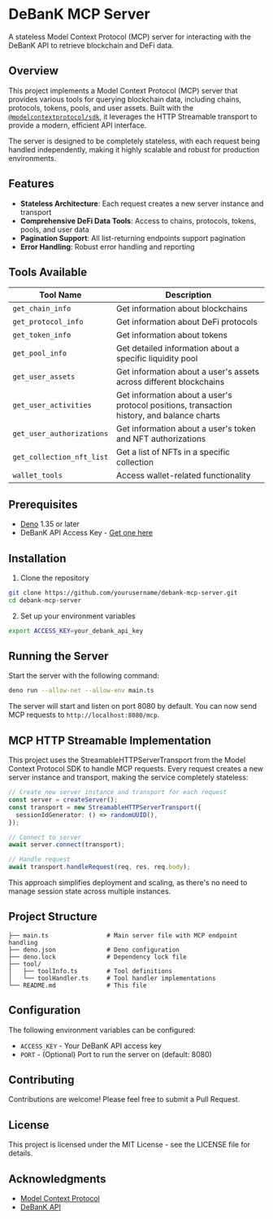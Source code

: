 # DeBanK MCP Server

A stateless Model Context Protocol (MCP) server for interacting with the DeBanK API to retrieve blockchain and DeFi data.

## Overview

This project implements a Model Context Protocol (MCP) server that provides various tools for querying blockchain data, including chains, protocols, tokens, pools, and user assets. Built with the [`@modelcontextprotocol/sdk`](https://github.com/modelcontextprotocol/mcp), it leverages the HTTP Streamable transport to provide a modern, efficient API interface.

The server is designed to be completely stateless, with each request being handled independently, making it highly scalable and robust for production environments.

## Features

- **Stateless Architecture**: Each request creates a new server instance and transport
- **Comprehensive DeFi Data Tools**: Access to chains, protocols, tokens, pools, and user data
- **Pagination Support**: All list-returning endpoints support pagination
- **Error Handling**: Robust error handling and reporting

## Tools Available

| Tool Name | Description |
|-----------|-------------|
| `get_chain_info` | Get information about blockchains |
| `get_protocol_info` | Get information about DeFi protocols |
| `get_token_info` | Get information about tokens |
| `get_pool_info` | Get detailed information about a specific liquidity pool |
| `get_user_assets` | Get information about a user's assets across different blockchains |
| `get_user_activities` | Get information about a user's protocol positions, transaction history, and balance charts |
| `get_user_authorizations` | Get information about a user's token and NFT authorizations |
| `get_collection_nft_list` | Get a list of NFTs in a specific collection |
| `wallet_tools` | Access wallet-related functionality |

## Prerequisites

- [Deno](https://deno.land/) 1.35 or later
- DeBanK API Access Key - [Get one here](https://pro.debank.com/)

## Installation

1. Clone the repository
```bash
git clone https://github.com/yourusername/debank-mcp-server.git
cd debank-mcp-server
```

2. Set up your environment variables
```bash
export ACCESS_KEY=your_debank_api_key
```

## Running the Server

Start the server with the following command:

```bash
deno run --allow-net --allow-env main.ts
```

The server will start and listen on port 8080 by default. You can now send MCP requests to `http://localhost:8080/mcp`.

## MCP HTTP Streamable Implementation

This project uses the StreamableHTTPServerTransport from the Model Context Protocol SDK to handle MCP requests. Every request creates a new server instance and transport, making the service completely stateless:

```typescript
// Create new server instance and transport for each request
const server = createServer();
const transport = new StreamableHTTPServerTransport({
  sessionIdGenerator: () => randomUUID(),
});

// Connect to server
await server.connect(transport);

// Handle request
await transport.handleRequest(req, res, req.body);
```

This approach simplifies deployment and scaling, as there's no need to manage session state across multiple instances.

## Project Structure

```
├── main.ts                # Main server file with MCP endpoint handling
├── deno.json              # Deno configuration
├── deno.lock              # Dependency lock file
├── tool/
│   ├── toolInfo.ts        # Tool definitions
│   └── toolHandler.ts     # Tool handler implementations
└── README.md              # This file
```

## Configuration

The following environment variables can be configured:

- `ACCESS_KEY` - Your DeBanK API access key
- `PORT` - (Optional) Port to run the server on (default: 8080)

## Contributing

Contributions are welcome! Please feel free to submit a Pull Request.

## License

This project is licensed under the MIT License - see the LICENSE file for details.

## Acknowledgments

- [Model Context Protocol](https://github.com/modelcontextprotocol/mcp)
- [DeBanK API](https://pro.debank.com/)

